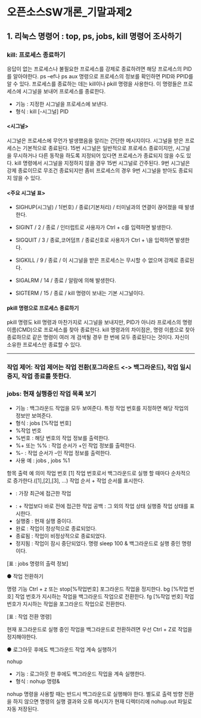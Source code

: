 # 오픈소스SW개론_기말과제2

## 1. 리눅스 명령어 : top, ps, jobs, kill 명령어 조사하기

### kill: 프로세스 종료하기
응답이 없는 프로세스나 불필요한 프로세스를 강제로 종료하려면 해당 프로세스의 PID를 알아야한다. 
ps –ef나 ps aux 명령으로 프로세스의 정보를 확인하면 PID와 PPID를 알 수 있다. 
프로세스를 종료하는 데는 kill이나 pkill 명령을 사용한다. 이 명령들은 프로세스에 시그널을 보내어 프로세스를 종료한다.

- 기능 : 지정한 시그널을 프로세스에 보낸다.
- 형식 : kill [-시그널] PID


#### <시그널> 
시그널은 프로세스에 무언가 발생했음을 알리는 간단한 메시지이다. 
시그널을 받은 프로세스는 기본적으로 종료된다.
15번 시그널은 일반적으로 프로세스 종료이지만, 시그널을 무시하거나 다른 동작을 하도록 지정되어 있다면 프로세스가 종료되지 않을 수도 있다. 
kill 명령에서 시그널을 지정하지 않을 경우 15번 시그널로 간주된다. 
9번 시그널은 강제 종료이므로 무조건 종료되지만 좀비 프로세스의 경우 9번 시그널을 받아도 종료되지 않을 수 있다.

#### <주요 시그널 표>
- SIGHUP(시그널) / 1(번호) / 종료(기본처리) / 터미널과의 연결이 끊어졌을 때 발생한다.

- SIGINT / 2 / 종료 / 인터럽트로 사용자가 Ctrl + c를 입력하면 발생한다.

- SIGQUIT / 3 / 종료,코어덤프 / 종료신호로 사용자가 Ctrl + \을 입력하면 발생한다.

- SIGKILL / 9 / 종료 / 이 시그널을 받은 프로세스는 무시할 수 없으며 강제로 종료된다.

- SIGALRM / 14 / 종료 / 알람에 의해 발생한다.

- SIGTERM / 15 / 종료 / kill 명령이 보내는 기본 시그널이다.

#### pkill 명령으로 프로세스 종료하기
pkill 명령도 kill 명령과 마찬가지로 시그널을 보내지만, PID가 아니라 프로세스의 명령 이름(CMD)으로 프로세스를 찾아 종료한다. 
kill 명령과의 차이점은, 명령 이름으로 찾아 종료하므로 같은 명령이 여러 개 검색될 경우 한 번에 모두 종료된다는 것이다. 자신이 소유한 프로세스만 종료할 수 있다.

****

### 작업 제어: 작업 제어는 작업 전환(포그라운드 <-> 백그라운드), 작업 일시 중지, 작업 종료를 뜻한다.
### jobs: 현재 실행중인 작업 목록 보기
- 기능 : 백그라운드 작업을 모두 보여준다. 특정 작업 번호를 지정하면 해당 작업의 정보만 보여준다.
- 형식 : jobs [%작업 번호]
- %작업 번호 
- %번호 : 해당 번호의 작업 정보를 출력한다.
- %+ 또는 %% : 작업 순서가 +인 작업 정보를 출력한다.
- %- : 작업 순서가 –인 작업 정보를 출력한다.
- 사용 예 : jobs , jobs %1


항목
출력 예 
의미
작업 번호
[1]
작업 번호로서 백그라운드로 실행 할 때마다 순차적으로 증가한다.([1],[2],[3], ...)
작업 순서
+
작업 순서를 표시한다.
+ : 가장 최근에 접근한 작업
- : + 작업보다 바로 전에 접근한 작업
공백 : 그 외의 작업
상태
실행중
작업 상태를 표시한다.
- 실행중 : 현재 실행 중이다.
- 완료 : 작업이 정상적으로 종료되었다.
- 종료됨 : 작업이 비정상적으로 종료되었다.
- 정지됨 : 작업이 잠시 중단되었다.
명령
sleep 
100 &
백그라운드로 실행 중인 명령이다.

 [표 : jobs 명령의 출력 정보]


● 작업 전환하기


명령
기능
Ctrl + z 또는 stop[%작업번호]
포그라운드 작업을 정지한다.
bg [%작업 번호]
작업 번호가 지시하는 작업을 백그라운드 작업으로 전환한다.
fg [%작업 번호]
작업 번호가 지시하는 작업을 포그라운드 작업으로 전환한다.

[표 : 작업 전환 명령]

현재 포그라운드로 실행 중인 작업을 백그라운드로 전환하려면 우선 Ctrl + Z로 작업을 정지해야한다. 


● 로그아웃 후에도 백그라운드 작업 계속 실행하기

nohup
   - 기능 : 로그아웃 한 후에도 백그라운드 작업을 계속 실행한다.
   - 형식 : nohup 명령& 

nohup 명령을 사용할 때는 반드시 백그라운드로 실행해야 한다. 별도로 출력 방향 전환을 하지 않으면 명령의 실행 결과와 오류 메시지가 현재 디렉터리에 nohup.out 파일로 자동 저장된다.


